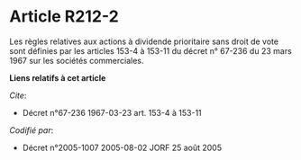 # Article R212-2

Les règles relatives aux actions à dividende prioritaire sans droit de vote sont définies par les articles 153-4 à 153-11 du
décret n° 67-236 du 23 mars 1967 sur les sociétés commerciales.

**Liens relatifs à cet article**

_Cite_:

  - Décret n°67-236 1967-03-23 art. 153-4 à 153-11

_Codifié par_:

  - Décret n°2005-1007 2005-08-02 JORF 25 août 2005
